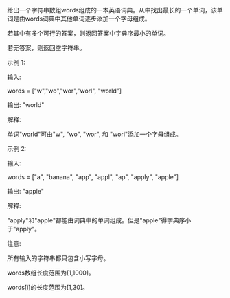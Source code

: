 给出一个字符串数组words组成的一本英语词典。从中找出最长的一个单词，该单词是由words词典中其他单词逐步添加一个字母组成。

若其中有多个可行的答案，则返回答案中字典序最小的单词。

若无答案，则返回空字符串。

示例 1:

输入: 

words = ["w","wo","wor","worl", "world"]

输出: "world"

解释: 

单词"world"可由"w", "wo", "wor", 和 "worl"添加一个字母组成。

示例 2:

输入: 

words = ["a", "banana", "app", "appl", "ap", "apply", "apple"]

输出: "apple"

解释: 

"apply"和"apple"都能由词典中的单词组成。但是"apple"得字典序小于"apply"。

注意:

所有输入的字符串都只包含小写字母。

words数组长度范围为[1,1000]。

words[i]的长度范围为[1,30]。
